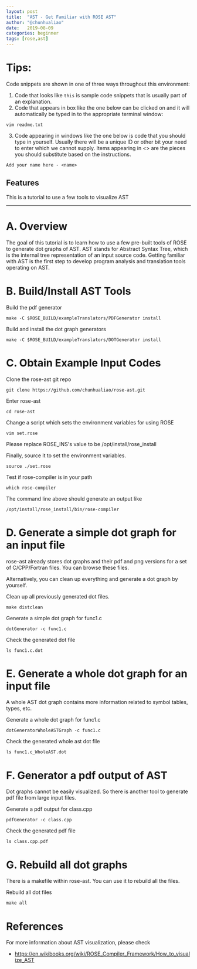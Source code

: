 ```yaml
---
layout: post
title:  "AST - Get Familiar with ROSE AST"
author: "@chunhualiao"
date:   2019-08-09
categories: beginner
tags: [rose,ast]
---
```


# Tips:

Code snippets are shown in one of three ways throughout this environment:

1. Code that looks like `this` is sample code snippets that is usually part of an explanation.
2. Code that appears in box like the one below can be clicked on and it will automatically be typed in to the appropriate terminal window:
```.term1
vim readme.txt
```

3. Code appearing in windows like the one below is code that you should type in yourself. Usually there will be a unique ID or other bit your need to enter which we cannot supply. Items appearing in <> are the pieces you should substitute based on the instructions.
```
Add your name here - <name>
```

## Features
This is a tutorial to use a few tools to visualize AST

---

# A. Overview

The goal of this tutorial is to learn how to use a few pre-built tools of ROSE to generate dot graphs of AST.
AST stands for Abstract Syntax Tree, which is the internal tree representation of an input source code. 
Getting familiar with AST is the first step to develop program analysis and translation tools operating on AST.

# B. Build/Install AST Tools
Build the pdf generator
```.term1
make -C $ROSE_BUILD/exampleTranslators/PDFGenerator install
```

Build and install the dot graph generators
```.term1
make -C $ROSE_BUILD/exampleTranslators/DOTGenerator install
```

# C. Obtain Example Input Codes

Clone the rose-ast git repo
```.term1
git clone https://github.com/chunhualiao/rose-ast.git
```
Enter rose-ast
```.term1
cd rose-ast
```
Change a script which sets the environment variables for using ROSE
```.term1
vim set.rose
```

Please replace ROSE_INS's value to be /opt/install/rose_install

Finally, source it to set the environment variables. 
```.term1
source ./set.rose
```

Test if rose-compiler is in your path
```.term1
which rose-compiler
```

The command line above should generate an output like
```
/opt/install/rose_install/bin/rose-compiler
```

# D. Generate a simple dot graph for an input file
rose-ast already stores dot graphs and their pdf and png versions for a set of C/CPP/Fortran files. 
You can browse these files.

Alternatively, you can clean up everything and generate a dot graph by yourself.


Clean up all previously generated dot files.
```.term1
make distclean
```

Generate a simple dot graph for func1.c
```.term1
dotGenerator -c func1.c
```

Check the generated dot file
```.term1
ls func1.c.dot
```

# E. Generate a whole dot graph for an input file
A whole AST dot graph contains more information related to symbol tables, types, etc. 

Generate a whole dot graph for func1.c
```.term1
dotGeneratorWholeASTGraph -c func1.c
```

Check the generated whole ast dot file
```.term1
ls func1.c_WholeAST.dot
```


# F. Generator a pdf output of AST
Dot graphs cannot be easily visualized. So there is another tool to generate pdf file from large input files. 

Generate a pdf output for class.cpp
```.term1
pdfGenerator -c class.cpp
```

Check the generated pdf file
```.term1
ls class.cpp.pdf
```

# G. Rebuild all dot graphs

There is a makefile within rose-ast. You can use it to rebuild all the files.

Rebuild all dot files
```.term1
make all
```

# References

For more information about AST visualization, please check
* https://en.wikibooks.org/wiki/ROSE_Compiler_Framework/How_to_visualize_AST
